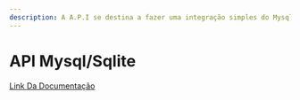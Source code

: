 ```yaml
---
description: A A.P.I se destina a fazer uma integração simples do Mysql e Sqlite
---
```


# API Mysql/Sqlite
[Link Da Documentação](https://mysql-api.gitbook.io/jhonatas48_mysqlapi/)
